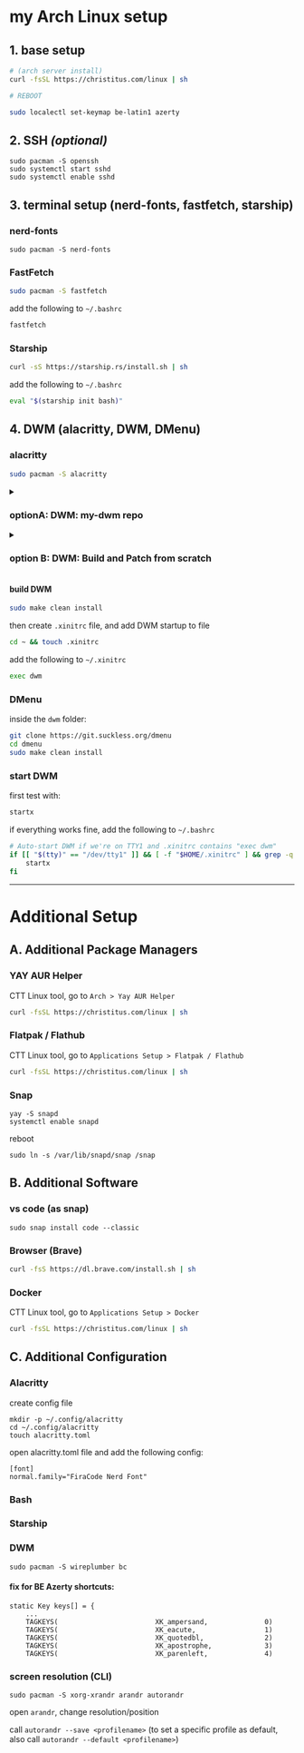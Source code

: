 # my Arch Linux setup

## 1. base setup
```bash
# (arch server install)
curl -fsSL https://christitus.com/linux | sh

# REBOOT

sudo localectl set-keymap be-latin1 azerty
```

## 2. SSH *(optional)*

```
sudo pacman -S openssh
sudo systemctl start sshd
sudo systemctl enable sshd
```

## 3. terminal setup (nerd-fonts, fastfetch, starship)


### nerd-fonts

```
sudo pacman -S nerd-fonts
```

### FastFetch

```bash
sudo pacman -S fastfetch
```
add the following to `~/.bashrc`
```bash
fastfetch
```

### Starship

```bash
curl -sS https://starship.rs/install.sh | sh
```
add the following to `~/.bashrc`

```bash
eval "$(starship init bash)"
```

## 4. DWM (alacritty, DWM, DMenu)

### alacritty

```bash
sudo pacman -S alacritty
```


<details>
  <summary>  
  
### optionA: DWM: my-dwm repo
  
  </summary>

```bash
cd ~
git clone [https://git.suckless.org/dwm](https://github.com/teacher-svb/my-dwm.git)
cd my-dwm
```

</details>

<details>
  <summary>  
  
### option B: DWM: Build and Patch from scratch  
  
  </summary>

### build DWM

#### prerequisites (TODO: are they all needed?)
```bash
sudo pacman -S --needed --noconfirm xorg-xinit xorg-server base-devel libx11 libxinerama libxft git unzip lxappearance curl nano libxcb meson libev uthash libconfig
```

#### Download DWM

```bash
git clone https://git.suckless.org/dwm
cd dwm
```

#### patch DWM

```bash
# cool autostart
curl -O https://dwm.suckless.org/patches/cool_autostart/dwm-cool-autostart-6.2.diff
# ignore patch errors
patch < dwm-cool-autostart-6.2.diff

# statuscmd
curl -O https://dwm.suckless.org/patches/statuscmd/dwm-statuscmd-20210405-67d76bd.diff
# TODO: manual fix needed after applying patch
patch < dwm-statuscmd-20210405-67d76bd.diff
```

#### base configuration DWM

Generate and open `config.h`.
```
cd ~/dwm
sudo make clean install
sudo nano config.h
```

change termcmd to use alacritty:
```bash
static const char *termcmd[] = { "alacritty", NULL };
```

change MODKEY to use the Meta key (Mod4Mask) and add ALTKEY to use the Alt key (Mod1Mask)
```bash
/* key definitions */
#define MODKEY Mod4Mask
#define ALTKEY Mod1Mask
```
- change terminal shortcut to use:
```bash
ALTKEY|ControlMask, XK_t, ...
```

</details>

#### build DWM

```bash
sudo make clean install
```
then create `.xinitrc` file, and add DWM startup to file
```bash
cd ~ && touch .xinitrc
```
add the following to `~/.xinitrc`

```bash
exec dwm
```

### DMenu

inside the `dwm` folder:
```bash
git clone https://git.suckless.org/dmenu
cd dmenu
sudo make clean install
```

### start DWM

first test with:
```bash
startx
```

if everything works fine, add the following to `~/.bashrc`

```bash
# Auto-start DWM if we're on TTY1 and .xinitrc contains "exec dwm"
if [[ "$(tty)" == "/dev/tty1" ]] && [ -f "$HOME/.xinitrc" ] && grep -q "^exec dwm" "$HOME/.xinitrc"; then
    startx
fi
```

---
# Additional Setup

## A. Additional Package Managers

### YAY AUR Helper

CTT Linux tool, go to `Arch > Yay AUR Helper`

```bash
curl -fsSL https://christitus.com/linux | sh
```

### Flatpak / Flathub

CTT Linux tool, go to `Applications Setup > Flatpak / Flathub`

```bash
curl -fsSL https://christitus.com/linux | sh
```

### Snap

```
yay -S snapd
systemctl enable snapd
```

reboot

```
sudo ln -s /var/lib/snapd/snap /snap
```

## B. Additional Software

### vs code (as snap)

`sudo snap install code --classic`


### Browser (Brave)

```bash
curl -fsS https://dl.brave.com/install.sh | sh
```

### Docker

CTT Linux tool, go to `Applications Setup > Docker`

```bash
curl -fsSL https://christitus.com/linux | sh
```

## C. Additional Configuration

### Alacritty

create config file
```
mkdir -p ~/.config/alacritty
cd ~/.config/alacritty
touch alacritty.toml
```

open alacritty.toml file and add the following config:

```
[font]
normal.family="FiraCode Nerd Font"
```

### Bash

### Starship



### DWM

```
sudo pacman -S wireplumber bc
```

#### fix for BE Azerty shortcuts:

```
static Key keys[] = {
    ...
    TAGKEYS(                        XK_ampersand,              0)
    TAGKEYS(                        XK_eacute,                 1)
    TAGKEYS(                        XK_quotedbl,               2)
    TAGKEYS(                        XK_apostrophe,             3)
    TAGKEYS(                        XK_parenleft,              4)
```

### screen resolution (CLI)

```
sudo pacman -S xorg-xrandr arandr autorandr
```

open `arandr`, change resolution/position

call `autorandr --save <profilename>` (to set a specific profile as default, also call `autorandr --default <profilename>`)
